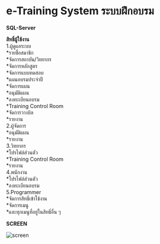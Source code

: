 # e-Training System ระบบฝึกอบรม
**SQL-Server**

**สิทธิ์ผู้ใช้งาน**  
  1.ผู้ดูแลระบบ  
    *รายชื่อสมาชิก  
    *จัดการสถาบัน/วิทยากร  
    *จัดการหลักสูตร  
    *จัดการแบบทดสอบ  
    *แผนอบรมประจำปี  
    *จัดการแผน  
    *อนุมัติแผน  
    *ลงทะเบียนอบรม  
    *Training Control Room  
    *จัดการวางบิล  
    *รายงาน  
  2.ผู้จัดการ  
    *อนุมัติแผน  
    *รายงาน  
  3.วิทยากร  
    *โปรไฟล์ส่วนตัว  
    *Training Control Room  
    *รายงาน  
  4.พนักงาน  
    *โปรไฟล์ส่วนตัว  
    *ลงทะเบียนอบรม  
  5.Programmer  
    *จัดการสิทธิ์เข้าใช้งาน  
    *จัดการเมนู  
    *และทุกเมนูที่อยู่ในสิทธิ์อื่น ๆ  



**SCREEN**

![screen](https://github.com/ENOMBAN/RUAMKIT-IMPORTEXCEL/blob/main/img/screen.jpg)
